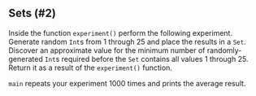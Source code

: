 ## Sets (#2)

Inside the function `experiment()` perform the following experiment.
Generate random `Int`s from 1 through 25 and place the results in a `Set`.
Discover an approximate value for the minimum number of randomly-generated
`Int`s required before the `Set` contains all values 1 through 25. Return
it as a result of the `experiment()` function.

`main` repeats your experiment 1000 times and prints the average result.